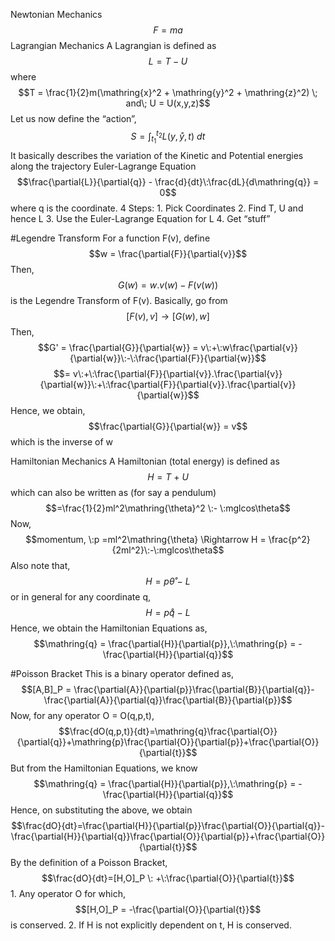 Newtonian Mechanics
	$$F=ma$$
Lagrangian Mechanics
	A Lagrangian is defined as
	$$L = T - U $$
	where $$T = \frac{1}{2}m(\mathring{x}^2 + \mathring{y}^2 + \mathring{z}^2) \; and\; U = U(x,y,z)$$
	Let us now define the “action”,
	$$S = \int_{t_1}^{t_2}L(y,\mathring{y},t)\:dt$$
		It basically describes the variation of the Kinetic and Potential energies along the trajectory
	Euler-Lagrange Equation
	$$\frac{\partial{L}}{\partial{q}} - \frac{d}{dt}\:\frac{dL}{d\mathring{q}} = 0$$
	where q is the coordinate.
	4 Steps:
		1. Pick Coordinates
		2. Find T, U and hence L
		3. Use the Euler-Lagrange Equation for L
		4. Get “stuff”

#Legendre Transform
	For a function F(v), define $$w = \frac{\partial{F}}{\partial{v}}$$
	Then, $$G(w) = w.v(w) - F(v(w))$$
	is the Legendre Transform of F(v).
		Basically, go from $$[F(v),v] \longrightarrow [G(w),w]$$
		Then, $$G' = \frac{\partial{G}}{\partial{w}} = v\:+\:w\frac{\partial{v}}{\partial{w}}\:-\:\frac{\partial{F}}{\partial{w}}$$ $$= v\:+\:\frac{\partial{F}}{\partial{v}}.\frac{\partial{v}}{\partial{w}}\:+\:\frac{\partial{F}}{\partial{v}}.\frac{\partial{v}}{\partial{w}}$$
		Hence, we obtain, $$\frac{\partial{G}}{\partial{w}} = v$$
		which is the inverse of w

Hamiltonian Mechanics
	A Hamiltonian (total energy) is defined as $$H = T\:+\:U$$
	which can also be written as (for say a pendulum) $$=\frac{1}{2}ml^2\mathring{\theta}^2 \:- \:mglcos\theta$$
	Now, $$momentum, \:p =ml^2\mathring{\theta} \Rightarrow H = \frac{p^2}{2ml^2}\:-\:mglcos\theta$$
	Also note that, $$H=p\mathring{\theta}\:-\:L$$
	or in general for any coordinate q, $$H=p\mathring{q}\:-\:L$$
	Hence, we obtain the Hamiltonian Equations as, $$\mathring{q} = \frac{\partial{H}}{\partial{p}},\:\mathring{p} = -\frac{\partial{H}}{\partial{q}}$$

#Poisson Bracket
	This is a binary operator defined as, $$[A,B]_P = \frac{\partial{A}}{\partial{p}}\frac{\partial{B}}{\partial{q}}-\frac{\partial{A}}{\partial{q}}\frac{\partial{B}}{\partial{p}}$$Now, for any operator O = O(q,p,t), $$\frac{dO(q,p,t)}{dt}=\mathring{q}\frac{\partial{O}}{\partial{q}}+\mathring{p}\frac{\partial{O}}{\partial{p}}+\frac{\partial{O}}{\partial{t}}$$
	But from the Hamiltonian Equations, we know $$\mathring{q} = \frac{\partial{H}}{\partial{p}},\:\mathring{p} = -\frac{\partial{H}}{\partial{q}}$$Hence, on substituting the above, we obtain $$\frac{dO}{dt}=\frac{\partial{H}}{\partial{p}}\frac{\partial{O}}{\partial{q}}-\frac{\partial{H}}{\partial{q}}\frac{\partial{O}}{\partial{p}}+\frac{\partial{O}}{\partial{t}}$$
	By the definition of a Poisson Bracket, $$\frac{dO}{dt}=[H,O]_P \: +\:\frac{\partial{O}}{\partial{t}}$$
		1. Any operator O for which, $$[H,O]_P = -\frac{\partial{O}}{\partial{t}}$$is conserved.
		2. If H is not explicitly dependent on t, H is conserved.
